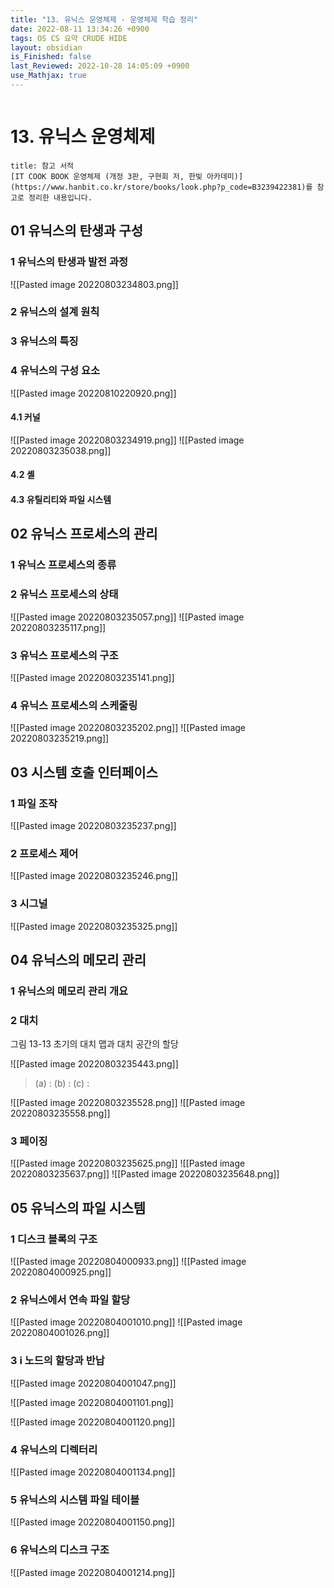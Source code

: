 ```yaml
---
title: "13. 유닉스 운영체제 - 운영체제 학습 정리"
date: 2022-08-11 13:34:26 +0900
tags: OS CS 요약 CRUDE HIDE
layout: obsidian
is_Finished: false
last_Reviewed: 2022-10-28 14:05:09 +0900
use_Mathjax: true
---
```

```toc

```

# 13. 유닉스 운영체제

```ad-quote
title: 참고 서적
[IT COOK BOOK 운영체제 (개정 3판, 구현회 저, 한빛 아카데미)](https://www.hanbit.co.kr/store/books/look.php?p_code=B3239422381)를 참고로 정리한 내용입니다.
```
## 01 유닉스의 탄생과 구성
### 1 유닉스의 탄생과 발전 과정
![[Pasted image 20220803234803.png]]
### 2 유닉스의 설계 원칙

### 3 유닉스의 특징

### 4 유닉스의 구성 요소
![[Pasted image 20220810220920.png]]


#### 4.1 커널
![[Pasted image 20220803234919.png]]
![[Pasted image 20220803235038.png]]

#### 4.2 셸


#### 4.3 유틸리티와 파일 시스템

## 02 유닉스 프로세스의 관리

### 1 유닉스 프로세스의 종류


### 2 유닉스 프로세스의 상태
![[Pasted image 20220803235057.png]]
![[Pasted image 20220803235117.png]]

### 3 유닉스 프로세스의 구조
![[Pasted image 20220803235141.png]]

### 4 유닉스 프로세스의 스케줄링
![[Pasted image 20220803235202.png]]
![[Pasted image 20220803235219.png]]

## 03 시스템 호출 인터페이스

### 1 파일 조작
![[Pasted image 20220803235237.png]]
### 2 프로세스 제어
![[Pasted image 20220803235246.png]]
### 3 시그널
![[Pasted image 20220803235325.png]]
## 04 유닉스의 메모리 관리

### 1 유닉스의 메모리 관리 개요

### 2 대치
그림 13-13 초기의 대치 맵과 대치 공간의 할당

![[Pasted image 20220803235443.png]]
> (a) :
> (b) :
> (c) :

![[Pasted image 20220803235528.png]]
![[Pasted image 20220803235558.png]]
### 3 페이징
![[Pasted image 20220803235625.png]]
![[Pasted image 20220803235637.png]]
![[Pasted image 20220803235648.png]]
## 05 유닉스의 파일 시스템

### 1 디스크 블록의 구조
![[Pasted image 20220804000933.png]]
![[Pasted image 20220804000925.png]]
### 2 유닉스에서 연속 파일 할당
![[Pasted image 20220804001010.png]]
![[Pasted image 20220804001026.png]]
### 3 i 노드의 할당과 반납
![[Pasted image 20220804001047.png]]

![[Pasted image 20220804001101.png]]

![[Pasted image 20220804001120.png]]
### 4 유닉스의 디렉터리
![[Pasted image 20220804001134.png]]
### 5 유닉스의 시스템 파일 테이블

![[Pasted image 20220804001150.png]]
### 6 유닉스의 디스크 구조

![[Pasted image 20220804001214.png]]